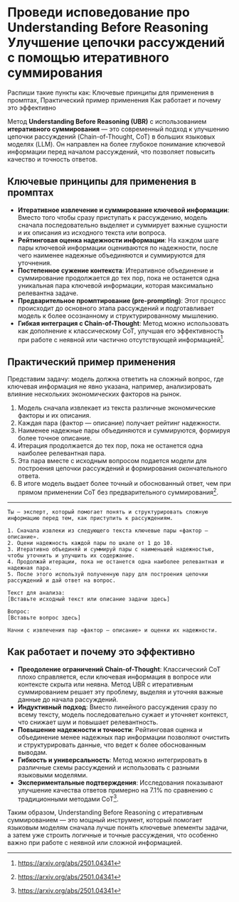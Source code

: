 # Проведи исповедование про Understanding Before Reasoning Улучшение цепочки рассуждений с помощью итеративного суммирования

Распиши такие пункты как:
Ключевые принципы для применения в промптах,
Практический пример применения
Как работает и почему это эффективно

Метод **Understanding Before Reasoning (UBR)** с использованием **итеративного суммирования** — это современный подход к улучшению цепочки рассуждений (Chain-of-Thought, CoT) в больших языковых моделях (LLM). Он направлен на более глубокое понимание ключевой информации перед началом рассуждений, что позволяет повысить качество и точность ответов.

## Ключевые принципы для применения в промптах

- **Итеративное извлечение и суммирование ключевой информации**: Вместо того чтобы сразу приступать к рассуждению, модель сначала последовательно выделяет и суммирует важные сущности и их описания из исходного текста или вопроса.
- **Рейтинговая оценка надежности информации**: На каждом шаге пары ключевой информации оцениваются по надежности, после чего наименее надежные объединяются и суммируются для уточнения.
- **Постепенное сужение контекста**: Итеративное объединение и суммирование продолжается до тех пор, пока не останется одна уникальная пара ключевой информации, которая максимально релевантна задаче.
- **Предварительное промптирование (pre-prompting)**: Этот процесс происходит до основного этапа рассуждений и подготавливает модель к более осознанному и структурированному мышлению.
- **Гибкая интеграция с Chain-of-Thought**: Метод можно использовать как дополнение к классическому CoT, улучшая его эффективность при работе с неявной или частично отсутствующей информацией[^1].


## Практический пример применения

Представим задачу: модель должна ответить на сложный вопрос, где ключевая информация не явно указана, например, анализировать влияние нескольких экономических факторов на рынок.

1. Модель сначала извлекает из текста различные экономические факторы и их описания.
2. Каждая пара (фактор — описание) получает рейтинг надежности.
3. Наименее надежные пары объединяются и суммируются, формируя более точное описание.
4. Итерация продолжается до тех пор, пока не останется одна наиболее релевантная пара.
5. Эта пара вместе с исходным вопросом подается модели для построения цепочки рассуждений и формирования окончательного ответа.
6. В итоге модель выдает более точный и обоснованный ответ, чем при прямом применении CoT без предварительного суммирования[^1].

------------------------------------

    Ты — эксперт, который помогает понять и структурировать сложную информацию перед тем, как приступить к рассуждениям.

    1. Сначала извлеки из следующего текста ключевые пары «фактор — описание».
    2. Оцени надежность каждой пары по шкале от 1 до 10.
    3. Итеративно объединяй и суммируй пары с наименьшей надежностью, чтобы уточнить и улучшить их содержание.
    4. Продолжай итерации, пока не останется одна наиболее релевантная и надежная пара.
    5. После этого используй полученную пару для построения цепочки рассуждений и дай ответ на вопрос.

    Текст для анализа:
    [Вставьте исходный текст или описание задачи здесь]

    Вопрос:
    [Вставьте вопрос здесь]

    Начни с извлечения пар «фактор — описание» и оценки их надежности.



## Как работает и почему это эффективно

- **Преодоление ограничений Chain-of-Thought**: Классический CoT плохо справляется, если ключевая информация в вопросе или контексте скрыта или неявна. Метод UBR с итеративным суммированием решает эту проблему, выделяя и уточняя важные данные до начала рассуждений.
- **Индуктивный подход**: Вместо линейного рассуждения сразу по всему тексту, модель последовательно сужает и уточняет контекст, что снижает шум и повышает релевантность.
- **Повышение надежности и точности**: Рейтинговая оценка и объединение менее надежных пар информации позволяют очистить и структурировать данные, что ведет к более обоснованным выводам.
- **Гибкость и универсальность**: Метод можно интегрировать в различные схемы рассуждений и использовать с разными языковыми моделями.
- **Экспериментальные подтверждения**: Исследования показывают улучшение качества ответов примерно на 7.1% по сравнению с традиционными методами CoT[^1].

Таким образом, Understanding Before Reasoning с итеративным суммированием — это мощный инструмент, который помогает языковым моделям сначала лучше понять ключевые элементы задачи, а затем уже строить логичные и точные рассуждения, что особенно важно при работе с неявной или сложной информацией.

[^1]: https://arxiv.org/abs/2501.04341

[^2]: https://dtf.ru/howto/3287541-prompt-gaid-apnet-vashi-znaniya-v-lyuboi-teme-i-zabustit-obuchenie-v-desyatki-raz

[^3]: https://www.promptingguide.ai/ru/introduction/basics

[^4]: https://www.prompthub.us/blog/prompt-engineering-principles-for-2024

[^5]: https://www.prompthub.us/blog/prompt-engineering-with-reasoning-models

[^6]: https://addyo.substack.com/p/vibe-coding-is-not-an-excuse-for

[^7]: https://docs.ansible.com/ansible/latest/playbook_guide/playbooks_variables.html

[^8]: https://firebase.google.com/docs/database/security

